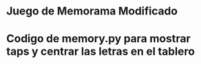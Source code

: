 # Juego de Memorama Modificado
# Codigo de memory.py para mostrar taps y centrar las letras en el tablero
